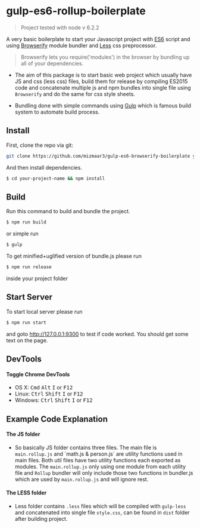 # gulp-es6-rollup-boilerplate

> Project tested with node v 6.2.2

A very basic boilerplate to start your Javascript project with [ES6](https://babeljs.io/docs/learn-es2015/) script and using [Browserify](http://browserify.org/) module bundler and [Less](http://lesscss.org/) css preprocessor.

> Browserify lets you require('modules') in the browser by bundling up all of your dependencies.

- The aim of this package is to start basic web project which usually have JS and css (less css) files, build them for release by compiling ES2015 code and concatenate multiple js and npm bundles into single file using `Browserify` and do the same for css style sheets.

- Bundling done with simple commands using [Gulp](http://gulpjs.com/) which is famous build system to automate build process.


## Install

First, clone the repo via git:

```bash
git clone https://github.com/mizmaar3/gulp-es6-browserify-boilerplate your-project-name
```

And then install dependencies.

```bash
$ cd your-project-name && npm install
```


## Build

Run this command to build and bundle the project.

```bash
$ npm run build
```

or simple run

```bash
$ gulp
```

To get minified+uglified version of bundle.js please run

```bash
$ npm run release
```


inside your project folder


## Start Server

To start local server please run

```bash
$ npm run start
```

and goto http://127.0.0.1:9300 to test if code worked. You should get some text on the page.


## DevTools

#### Toggle Chrome DevTools

- OS X: <kbd>Cmd</kbd> <kbd>Alt</kbd> <kbd>I</kbd> or <kbd>F12</kbd>
- Linux: <kbd>Ctrl</kbd> <kbd>Shift</kbd> <kbd>I</kbd> or <kbd>F12</kbd>
- Windows: <kbd>Ctrl</kbd> <kbd>Shift</kbd> <kbd>I</kbd> or <kbd>F12</kbd>


## Example Code Explanation

#### The JS folder

- So basically JS folder contains three files. The main file is `main.rollup.js` and ´math.js & person.js´ are utility functions used in main files. Both util files have two utility functions each exported as modules. The `main.rollup.js` only using one module from each utility file and `Rollup` bundler will only include those two functions in bundler.js which are used by `main.rollup.js` and will ignore rest.


#### The LESS folder

- Less folder contains `.less` files which will be compiled with `gulp-less` and concatenated into single file `style.css`, can be found in `dist` folder after building project.
